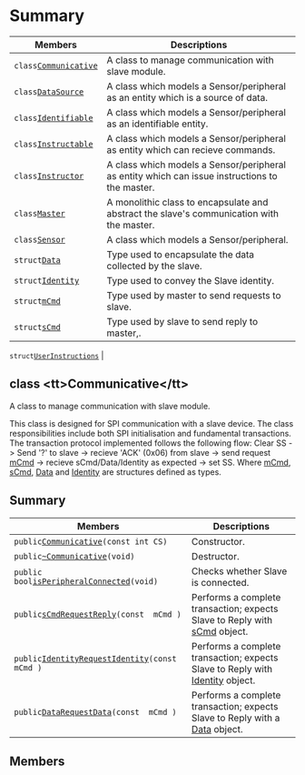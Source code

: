 
# Summary



|Members  |Descriptions   |
|-----|-----|
|`class`[`Communicative`](#class_communicative)  |A class to manage communication with slave module.   |
|`class`[`DataSource`](#class_data_source)  |A class which models a Sensor/peripheral as an entity which is a source of data.   |
|`class`[`Identifiable`](#class_identifiable)  |A class which models a Sensor/peripheral as an identifiable entity.   |
|`class`[`Instructable`](#class_instructable)  |A class which models a Sensor/peripheral as entity which can recieve commands.   |
|`class`[`Instructor`](#class_instructor)  |A class which models a Sensor/peripheral as entity which can issue instructions to the master.   |
|`class`[`Master`](#class_master)  |A monolithic class to encapsulate and abstract the slave's communication with the master.   |
|`class`[`Sensor`](#class_sensor)  |A class which models a Sensor/peripheral.   |
|`struct`[`Data`](#struct_data)  |Type used to encapsulate the data collected by the slave.   |
|`struct`[`Identity`](#struct_identity)  |Type used to convey the Slave identity.   |
|`struct`[`mCmd`](#structm_cmd)  |Type used by master to send requests to slave.   |
|`struct`[`sCmd`](#structs_cmd)  |Type used by slave to send reply to master,.   |



`struct`[`UserInstructions`](#struct_user_instructions) |


## class &lt;tt&gt;Communicative&lt;/tt&gt;



A class to manage communication with slave module.


This class is designed for SPI communication with a slave device. The class responsibilities include both SPI initialisation and fundamental transactions. The transaction protocol implemented follows the following flow: Clear SS -&gt; Send '?' to slave -&gt; recieve 'ACK' (0x06) from slave -&gt; send request [mCmd](#structm_cmd) -&gt; recieve sCmd/Data/Identity as expected -&gt; set SS. Where [mCmd](#structm_cmd), [sCmd](#structs_cmd), [Data](#struct_data) and [Identity](#struct_identity) are structures defined as types.


## Summary






|Members  |Descriptions   |
|-----|-----|
|`public`[`Communicative`](#class_communicative_1aa92e21c2c2b3ee8dda993872f6b0c73a)`(const int CS)`  |Constructor.   |
|`public`[`~Communicative`](#class_communicative_1a53c7f2ec58bfb99f0ea10e238705c3ce)`(void)`  |Destructor.   |
|`public bool`[`isPeripheralConnected`](#class_communicative_1ac3d11fc6a7b276a19b1d92cd19e9a046)`(void)`  |Checks whether Slave is connected.   |
|`public`[`sCmd`](#structs_cmd)[`RequestReply`](#class_communicative_1a4fe112ad5a3d693e39ae44dd43eaf0c1)`(const  mCmd )`  |Performs a complete transaction; expects Slave to Reply with [sCmd](#structs_cmd) object.   |
|`public`[`Identity`](#struct_identity)[`RequestIdentity`](#class_communicative_1a01ee3d76d85bad6123c4d4f6262c6c2d)`(const  mCmd )`  |Performs a complete transaction; expects Slave to Reply with [Identity](#struct_identity) object.   |
|`public`[`Data`](#struct_data)[`RequestData`](#class_communicative_1a0a56aaa3248edae66ccb13cbf2bf156a)`(const  mCmd )`  |Performs a complete transaction; expects Slave to Reply with a [Data](#struct_data) object.   |






## Members






    